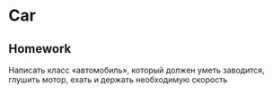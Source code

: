 # Car
## Homework
Написать класс «автомобиль», который должен
уметь заводится, глушить мотор, ехать и держать
необходимую скорость
